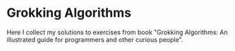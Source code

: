 # Grokking Algorithms

Here I collect my solutions to exercises from book "Grokking
Algorithms: An illustrated guide for programmers and other curious
people".
